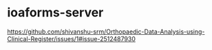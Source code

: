 ﻿# ioaforms-server


 
https://github.com/shivanshu-srm/Orthopaedic-Data-Analysis-using-Clinical-Register/issues/1#issue-2512487930
